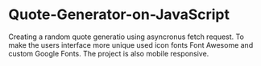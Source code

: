 # Quote-Generator-on-JavaScript
Creating a random quote generatio using asyncronus fetch request. 
To make the users interface more unique used icon fonts Font Awesome and custom Google Fonts. 
The project is also mobile responsive.
